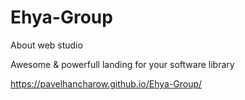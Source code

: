 # Ehya-Group

About web studio

Awesome & powerfull landing for your software library

https://pavelhancharow.github.io/Ehya-Group/
